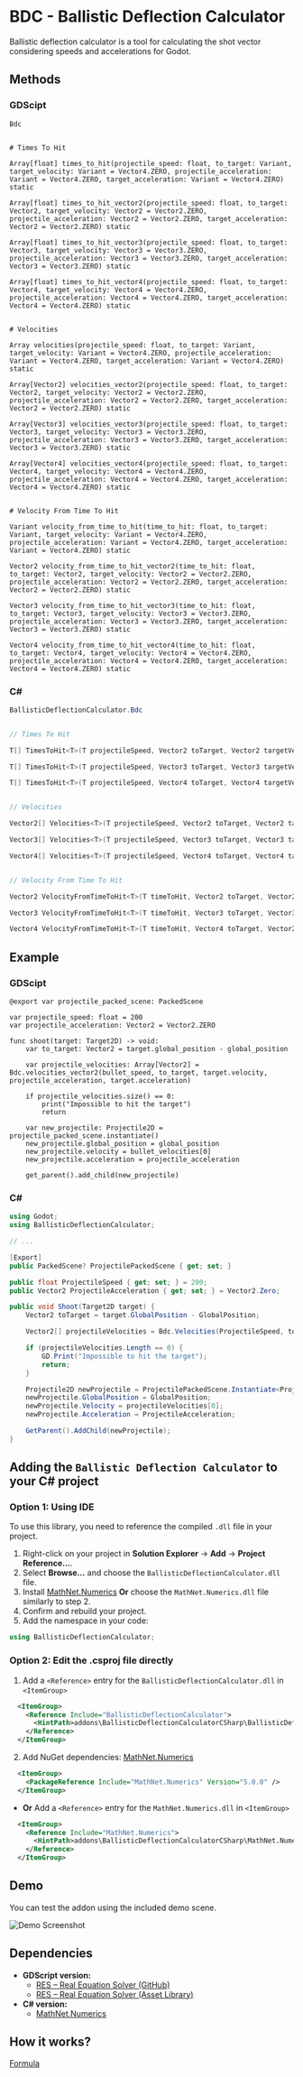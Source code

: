# BDC - Ballistic Deflection Calculator
Ballistic deflection calculator is a tool for calculating the shot vector considering speeds and accelerations for Godot.


## Methods

### GDScipt
```gdscript
Bdc


# Times To Hit

Array[float] times_to_hit(projectile_speed: float, to_target: Variant, target_velocity: Variant = Vector4.ZERO, projectile_acceleration: Variant = Vector4.ZERO, target_acceleration: Variant = Vector4.ZERO) static

Array[float] times_to_hit_vector2(projectile_speed: float, to_target: Vector2, target_velocity: Vector2 = Vector2.ZERO, projectile_acceleration: Vector2 = Vector2.ZERO, target_acceleration: Vector2 = Vector2.ZERO) static

Array[float] times_to_hit_vector3(projectile_speed: float, to_target: Vector3, target_velocity: Vector3 = Vector3.ZERO, projectile_acceleration: Vector3 = Vector3.ZERO, target_acceleration: Vector3 = Vector3.ZERO) static

Array[float] times_to_hit_vector4(projectile_speed: float, to_target: Vector4, target_velocity: Vector4 = Vector4.ZERO, projectile_acceleration: Vector4 = Vector4.ZERO, target_acceleration: Vector4 = Vector4.ZERO) static


# Velocities

Array velocities(projectile_speed: float, to_target: Variant, target_velocity: Variant = Vector4.ZERO, projectile_acceleration: Variant = Vector4.ZERO, target_acceleration: Variant = Vector4.ZERO) static

Array[Vector2] velocities_vector2(projectile_speed: float, to_target: Vector2, target_velocity: Vector2 = Vector2.ZERO, projectile_acceleration: Vector2 = Vector2.ZERO, target_acceleration: Vector2 = Vector2.ZERO) static

Array[Vector3] velocities_vector3(projectile_speed: float, to_target: Vector3, target_velocity: Vector3 = Vector3.ZERO, projectile_acceleration: Vector3 = Vector3.ZERO, target_acceleration: Vector3 = Vector3.ZERO) static

Array[Vector4] velocities_vector4(projectile_speed: float, to_target: Vector4, target_velocity: Vector4 = Vector4.ZERO, projectile_acceleration: Vector4 = Vector4.ZERO, target_acceleration: Vector4 = Vector4.ZERO) static


# Velocity From Time To Hit

Variant velocity_from_time_to_hit(time_to_hit: float, to_target: Variant, target_velocity: Variant = Vector4.ZERO, projectile_acceleration: Variant = Vector4.ZERO, target_acceleration: Variant = Vector4.ZERO) static

Vector2 velocity_from_time_to_hit_vector2(time_to_hit: float, to_target: Vector2, target_velocity: Vector2 = Vector2.ZERO, projectile_acceleration: Vector2 = Vector2.ZERO, target_acceleration: Vector2 = Vector2.ZERO) static

Vector3 velocity_from_time_to_hit_vector3(time_to_hit: float, to_target: Vector3, target_velocity: Vector3 = Vector3.ZERO, projectile_acceleration: Vector3 = Vector3.ZERO, target_acceleration: Vector3 = Vector3.ZERO) static

Vector4 velocity_from_time_to_hit_vector4(time_to_hit: float, to_target: Vector4, target_velocity: Vector4 = Vector4.ZERO, projectile_acceleration: Vector4 = Vector4.ZERO, target_acceleration: Vector4 = Vector4.ZERO) static
```

### C#
```csharp 
BallisticDeflectionCalculator.Bdc


// Times To Hit

T[] TimesToHit<T>(T projectileSpeed, Vector2 toTarget, Vector2 targetVelocity = default, Vector2 projectileAcceleration = default, Vector2 targetAcceleration = default) where T : IFloatingPoint<T>;

T[] TimesToHit<T>(T projectileSpeed, Vector3 toTarget, Vector3 targetVelocity = default, Vector3 projectileAcceleration = default, Vector3 targetAcceleration = default) where T : IFloatingPoint<T>;

T[] TimesToHit<T>(T projectileSpeed, Vector4 toTarget, Vector4 targetVelocity = default, Vector4 projectileAcceleration = default, Vector4 targetAcceleration = default) where T : IFloatingPoint<T>;


// Velocities

Vector2[] Velocities<T>(T projectileSpeed, Vector2 toTarget, Vector2 targetVelocity = default, Vector2 projectileAcceleration = default, Vector2 targetAcceleration = default) where T : IFloatingPoint<T>;

Vector3[] Velocities<T>(T projectileSpeed, Vector3 toTarget, Vector3 targetVelocity = default, Vector3 projectileAcceleration = default, Vector3 targetAcceleration = default) where T : IFloatingPoint<T>;

Vector4[] Velocities<T>(T projectileSpeed, Vector4 toTarget, Vector4 targetVelocity = default, Vector4 projectileAcceleration = default, Vector4 targetAcceleration = default) where T : IFloatingPoint<T>;


// Velocity From Time To Hit

Vector2 VelocityFromTimeToHit<T>(T timeToHit, Vector2 toTarget, Vector2 targetVelocity = default, Vector2 projectileAcceleration = default, Vector2 targetAcceleration = default) where T : IFloatingPoint<T>;

Vector3 VelocityFromTimeToHit<T>(T timeToHit, Vector3 toTarget, Vector3 targetVelocity = default, Vector3 projectileAcceleration = default, Vector3 targetAcceleration = default) where T : IFloatingPoint<T>;

Vector4 VelocityFromTimeToHit<T>(T timeToHit, Vector4 toTarget, Vector2 targetVelocity = default, Vector4 projectileAcceleration = default, Vector4 targetAcceleration = default) where T : IFloatingPoint<T>;
```


## Example
### GDScipt
```gdscript
@export var projectile_packed_scene: PackedScene

var projectile_speed: float = 200
var projectile_acceleration: Vector2 = Vector2.ZERO

func shoot(target: Target2D) -> void:
	var to_target: Vector2 = target.global_position - global_position

	var projectile_velocities: Array[Vector2] = Bdc.velocities_vector2(bullet_speed, to_target, target.velocity, projectile_acceleration, target.acceleration)

	if projectile_velocities.size() == 0:
		print("Impossible to hit the target")
		return

	var new_projectile: Projectile2D = projectile_packed_scene.instantiate()
	new_projectile.global_position = global_position
	new_projectile.velocity = bullet_velocities[0]
	new_projectile.acceleration = projectile_acceleration

	get_parent().add_child(new_projectile)
```

### C#
```csharp
using Godot;
using BallisticDeflectionCalculator;

// ...

[Export]
public PackedScene? ProjectilePackedScene { get; set; }

public float ProjectileSpeed { get; set; } = 200;
public Vector2 ProjectileAcceleration { get; set; } = Vector2.Zero;

public void Shoot(Target2D target) {
	Vector2 toTarget = target.GlobalPosition - GlobalPosition;

	Vector2[] projectileVelocities = Bdc.Velocities(ProjectileSpeed, toTarget, target.Velocity, ProjectileAcceleration, target.Acceleration);

	if (projectileVelocities.Length == 0) {
		GD.Print("Impossible to hit the target");
		return;
	}

	Projectile2D newProjectile = ProjectilePackedScene.Instantiate<Projectile2D>();
	newProjectile.GlobalPosition = GlobalPosition;
	newProjectile.Velocity = projectileVelocities[0];
	newProjectile.Acceleration = ProjectileAcceleration;

	GetParent().AddChild(newProjectile);
}
```

## Adding the `Ballistic Deflection Calculator` to your C# project

### Option 1: Using IDE
To use this library, you need to reference the compiled `.dll` file in your project.
1. Right-click on your project in **Solution Explorer** -> **Add** -> **Project Reference…**.
2. Select **Browse…** and choose the `BallisticDeflectionCalculator.dll` file.
3. Install [MathNet.Numerics](https://www.nuget.org/packages/MathNet.Numerics/) **Or** choose the `MathNet.Numerics.dll` file similarly to step 2.
4. Confirm and rebuild your project.
5. Add the namespace in your code:
```csharp
using BallisticDeflectionCalculator;
```

### Option 2: Edit the .csproj file directly
1. Add a `<Reference>` entry for the `BallisticDeflectionCalculator.dll` in `<ItemGroup>`
```xml
  <ItemGroup>
    <Reference Include="BallisticDeflectionCalculator">
      <HintPath>addons\BallisticDeflectionCalculatorCSharp\BallisticDeflectionCalculator.dll</HintPath>
    </Reference>
  </ItemGroup>
```
2. Add NuGet dependencies: [MathNet.Numerics](https://www.nuget.org/packages/MathNet.Numerics/)
```xml
  <ItemGroup>
    <PackageReference Include="MathNet.Numerics" Version="5.0.0" />
  </ItemGroup>
```
- **Or** Add a `<Reference>` entry for the `MathNet.Numerics.dll` in `<ItemGroup>`
```xml
  <ItemGroup>
    <Reference Include="MathNet.Numerics">
      <HintPath>addons\BallisticDeflectionCalculatorCSharp\MathNet.Numerics.dll</HintPath>
    </Reference>
  </ItemGroup>
```


## Demo
You can test the addon using the included demo scene.

![Demo Screenshot](docs/screenshot.png)


## Dependencies
- **GDScript version:** 
	- [RES – Real Equation Solver (GitHub)](https://github.com/neclor/godot-real-equation-solver)
	- [RES – Real Equation Solver (Asset Library)](https://godotengine.org/asset-library/asset/2998)
- **C# version:**
	- [MathNet.Numerics](https://www.nuget.org/packages/MathNet.Numerics/)


## How it works?
[Formula](docs/Formula.md)
